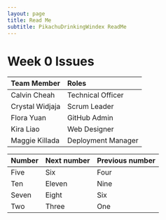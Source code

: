 ```yaml
---
layout: page
title: Read Me
subtitle: PikachuDrinkingWindex ReadMe
---
```

# Week 0 Issues
| Team Member | Roles |
| :---------- |:--- |
| Calvin Cheah | Technical Officer |
| Crystal Widjaja | Scrum Leader | 
| Flora Yuan | GitHub Admin |
| Kira Liao | Web Designer |
| Maggie Killada | Deployment Manager |

| Number | Next number | Previous number |
| :------ |:--- | :--- |
| Five | Six | Four |
| Ten | Eleven | Nine |
| Seven | Eight | Six |
| Two | Three | One |
